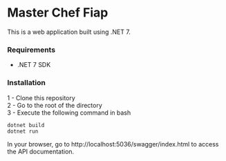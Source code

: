 # Master Chef Fiap

This is a web application built using .NET 7.

### Requirements

- .NET 7 SDK

### Installation
1 - Clone this repository  
2 - Go to the root of the directory  
3 - Execute the following command in bash
```
dotnet build
dotnet run
```
In your browser, go to http://localhost:5036/swagger/index.html to access the API documentation.